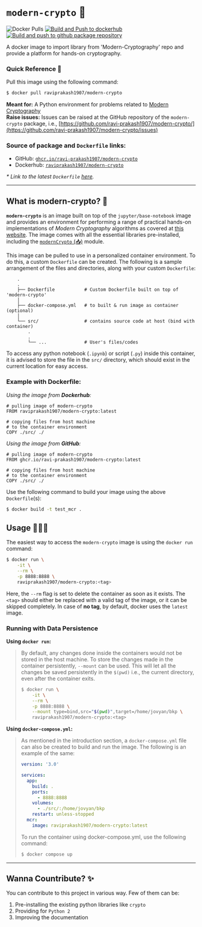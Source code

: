 # `modern-crypto` 🐳  

![Docker Pulls](https://img.shields.io/docker/pulls/raviprakash1907/modern-crypto) [![Build and Push to dockerhub](https://github.com/ravi-prakash1907/modern-crypto/actions/workflows/dockerhub-image.yml/badge.svg)](https://github.com/ravi-prakash1907/modern-crypto/actions/workflows/dockerhub-image.yml) [![Build and push to github package repository](https://github.com/ravi-prakash1907/modern-crypto/actions/workflows/github-docker-image.yml/badge.svg)](https://github.com/ravi-prakash1907/modern-crypto/actions/workflows/github-docker-image.yml)

A docker image to import library from 'Modern-Cryptography' repo and provide a platform for hands-on cryptography.

### Quick Reference 🚀

Pull this image using the following command:

```bash
$ docker pull raviprakash1907/modern-crypto
```

**Meant for:** A Python environment for problems related to [Modern Cryptography](https://ravi-prakash1907.github.io/Modern-Cryptography/)  
**Raise issues:** Issues can be raised at the GitHub repository of the `modern-crypto` package, i.e., [https://github.com/ravi-prakash1907/modern-crypto/](https://github.com/ravi-prakash1907/modern-crypto/issues)  

### Source of package and `Dockerfile` links:

- GitHub: [`ghcr.io/ravi-prakash1907/modern-crypto`](https://github.com/ravi-prakash1907/modern-crypto/pkgs/container/modern-crypto)  
- Dockerhub: [`raviprakash1907/modern-crypto`](https://hub.docker.com/repository/docker/raviprakash1907/modern-crypto/general)  

_\* Link to the latest `Dockerfile` [here](https://github.com/ravi-prakash1907/modern-crypto/blob/main/Dockerfile)._  

---  

## What is **modern-crypto**? 🔑  

**`modern-crypto`** is an image built on top of the `jupyter/base-notebook` image and provides an environment for performing a range of practical hands-on implementations of _Modern Cryptography_ algorithms as covered at [this website](https://ravi-prakash1907.github.io/Modern-Cryptography/). The image comes with all the essential libraries pre-installed, including the [`modernCrypto` (📥)](https://ravi-prakash1907.github.io/Modern-Cryptography/pkgs/modernCrypto_latest.zip) module.  

This image can be pulled to use in a personalized container environment. To do this, a custom `Dockerfile` can be created. The following is a sample arrangement of the files and directories, along with your custom `Dockerfile`: 

```
    .
    .
    ├── Dockerfile           # Custom Dockerfile built on top of 'modern-crypto'
    │
    ├── docker-compose.yml   # to built & run image as container (optional)
    │
    └── src/                 # contains source code at host (bind with container)
        .
        .
        └── ...              # User's files/codes
```

To access any python notebook (`.ipynb`) or script (`.py`) inside this container, it is advised to store the file in the `src/` directory, which should exist in the current location for easy access.  

### Example with **Dockerfile**:  

_Using the image from **Dockerhub**:_

```docker
# pulling image of modern-crypto
FROM raviprakash1907/modern-crypto:latest

# copying files from host machine 
# to the container environment
COPY ./src/ ./
```

_Using the image from **GitHub**:_

```docker
# pulling image of modern-crypto
FROM ghcr.io/ravi-prakash1907/modern-crypto:latest

# copying files from host machine 
# to the container environment
COPY ./src/ ./
```

Use the following command to build your image using the above `Dockerfile`(s):  

```bash
$ docker build -t test_mcr .
```

## Usage 👨🏻‍💻  

The easiest way to access the `modern-crypto` image is using the `docker run` command:  

```bash
$ docker run \
    -it \
    --rm \
    -p 8888:8888 \
    raviprakash1907/modern-crypto:<tag>
```

Here, the `--rm` flag is set to delete the container as soon as it exists. The `<tag>` should either be replaced with a valid tag of the image, or it can be skipped completely. In case of **no tag**, by default, docker uses the `latest` image.  

### Running with Data Persistence  

**Using `docker run`:**  

> By default, any changes done inside the containers would not be stored in the host machine. To store the changes made in the container persistently, `--mount` can be used. This will let all the changes be saved persistently in the `$(pwd)` i.e., the current directory, even after the container exits.  
>
> ```bash
> $ docker run \
>     -it \
>     --rm \
>     -p 8888:8888 \
>     --mount type=bind,src="$(pwd)",target=/home/jovyan/bkp \
>     raviprakash1907/modern-crypto:<tag>  
> ```  

**Using `docker-compose.yml`:**  

> As mentioned in the introduction section, a `docker-compose.yml` file can also be created to build and run the image. The following is an example of the same:  
>
> ```yml
> version: '3.0'
> 
> services:
>   app:
>     build: .
>     ports: 
>       - 8888:8888
>     volumes:
>       - ./src/:/home/jovyan/bkp
>     restart: unless-stopped
>   mcr:
>     image: raviprakash1907/modern-crypto:latest  
> ```  
>  
> To run the container using docker-compose.yml, use the following command:  
>
> ```bash
> $ docker compose up  
> ```  

---  

## Wanna Countribute? ✨  

You can contribute to this project in various way. Few of them can be:  
1. Pre-installing the existing python libraries like `crypto`  
2. Providing for `Python 2`  
3. Improving the documentation  

